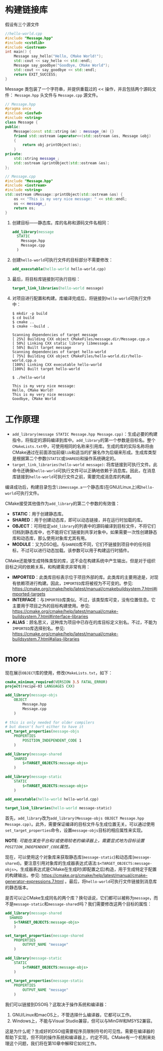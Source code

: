 # 构建链接库

假设有三个源文件

```c++
//hello-world.cpp
#include "Message.hpp"
#include <cstdlib>
#include <iostream>
int main() {
	Message say_hello("Hello, CMake World!");
	std::cout << say_hello << std::endl;
	Message say_goodbye("Goodbye, CMake World");
	std::cout << say_goodbye << std::endl;
	return EXIT_SUCCESS;
}
```

Message 类包装了一个字符串，并提供重载过的 << 操作，并且包括两个源码文 件： `Message.hpp` 头文件与 `Message.cpp` 源文件。

```c++
// Message.hpp
#pragma once
#include <iosfwd>
#include <string>
class Message {
public:
	Message(const std::string &m) : message_(m) {}
	friend std::ostream &operator<<(std::ostream &os, Message &obj) 
    {
		return obj.printObject(os);
	}
private:
	std::string message_;
	std::ostream &printObject(std::ostream &os);
};
```

```c++
// Message.cpp
#include "Message.hpp"
#include <iostream>
#include <string>
std::ostream &Message::printObject(std::ostream &os) {
	os << "This is my very nice message: " << std::endl;
	os << message_;
	return os;
}
```

1. 创建目标——静态库。库的名称和源码文件名相同：

   ```cmake
   add_library(message
     STATIC
       Message.hpp
       Message.cpp
     )
   ```

2. 创建`hello-world`可执行文件的目标部分不需要修改：

   ```cmake
   add_executable(hello-world hello-world.cpp)
   ```

3. 最后，将目标库链接到可执行目标：

   ```cmake
   target_link_libraries(hello-world message)
   ```

4. 对项目进行配置和构建。库编译完成后，将链接到`hello-world`可执行文件中：

   ```shell
   $ mkdir -p build
   $ cd build
   $ cmake ..
   $ cmake --build .
   
   Scanning dependencies of target message
   [ 25%] Building CXX object CMakeFiles/message.dir/Message.cpp.o
   [ 50%] Linking CXX static library libmessage.a
   [ 50%] Built target message
   Scanning dependencies of target hello-world
   [ 75%] Building CXX object CMakeFiles/hello-world.dir/hello-world.cpp.o
   [100%] Linking CXX executable hello-world
   [100%] Built target hello-world
   ```

   ```shell
   $ ./hello-world
   
   This is my very nice message:
   Hello, CMake World!
   This is my very nice message:
   Goodbye, CMake World
   ```

# 工作原理

- `add_library(message STATIC Message.hpp Message.cpp)`：生成必要的构建指令，将指定的源码编译到库中。`add_library`的第一个参数是目标名。整个`CMakeLists.txt`中，可使用相同的名称来引用库。生成的库的实际名称将由CMake通过在前面添加前缀`lib`和适当的扩展名作为后缀来形成。生成库类型是根据第二个参数(`STATIC`或`SHARED`)和操作系统确定的。
- `target_link_libraries(hello-world message)`: 将库链接到可执行文件。此命令还确保`hello-world`可执行文件可以正确地依赖于消息库。因此，在消息库链接到`hello-world`可执行文件之前，需要完成消息库的构建。

编译成功后，构建目录包含`libmessage.a`一个静态库(在GNU/Linux上)和`hello-world`可执行文件。

CMake接受其他值作为`add_library`的第二个参数的有效值：

- **STATIC**：用于创建静态库。
- **SHARED**：用于创建动态库，即可以动态链接，并在运行时加载的库。
- **OBJECT**：可将给定`add_library`的列表中的源码编译到目标文件，不将它们归档到静态库中，也不能将它们链接到共享对象中。如果需要一次性创建静态库和动态库，那么使用对象库尤其有用。
- **MODULE**：又为DSO组。与`SHARED`库不同，它们不链接到项目中的任何目标，不过可以进行动态加载。该参数可以用于构建运行时插件。

CMake还能够生成特殊类型的库，这不会在构建系统中产生输出，但是对于组织目标之间的依赖关系，和构建需求非常有用：

- **IMPORTED**：此类库目标表示位于项目外部的库。此类库的主要用途是，对现有依赖项进行构建。因此，`IMPORTED`库将被视为不可变的。参见: https://cmake.org/cmake/help/latest/manual/cmakebuildsystem.7.html#imported-targets
- **INTERFACE**：与`IMPORTED`库类似。不过，该类型库可变，没有位置信息。它主要用于项目之外的目标构建使用。参见: https://cmake.org/cmake/help/latest/manual/cmake-buildsystem.7.html#interface-libraries
- **ALIAS**：顾名思义，这种库为项目中已存在的库目标定义别名。不过，不能为`IMPORTED`库选择别名。参见: https://cmake.org/cmake/help/latest/manual/cmake-buildsystem.7.html#alias-libraries

# more

现在展示`OBJECT`库的使用，修改`CMakeLists.txt`，如下：

```cmake
cmake_minimum_required(VERSION 3.5 FATAL_ERROR)
project(recipe-03 LANGUAGES CXX)

add_library(message-objs
	OBJECT
		Message.hpp
		Message.cpp
	)
	
# this is only needed for older compilers
# but doesn't hurt either to have it
set_target_properties(message-objs
	PROPERTIES
		POSITION_INDEPENDENT_CODE 1
	)
	
add_library(message-shared
	SHARED
		$<TARGET_OBJECTS:message-objs>
	)
	
add_library(message-static
	STATIC
		$<TARGET_OBJECTS:message-objs>
	)
	
add_executable(hello-world hello-world.cpp)

target_link_libraries(hello-world message-static)
```

首先，`add_library`改为`add_library(Message-objs OBJECT Message.hpp Message.cpp)`。此外，需要保证编译的目标文件与生成位置无关。可以通过使用`set_target_properties`命令，设置`message-objs`目标的相应属性来实现。

**NOTE**: *可能在某些平台和/或使用较老的编译器上，需要显式地为目标设置`POSITION_INDEPENDENT_CODE`属性。*

现在，可以使用这个对象库来获取静态库(`message-static`)和动态库(`message-shared`)。要注意引用对象库的生成器表达式语法:`$<TARGET_OBJECTS:message-objs>`。生成器表达式是CMake在生成时(即配置之后)构造，用于生成特定于配置的构建输出。参见: https://cmake.org/cmake/help/latest/manual/cmake-generator-expressions.7.html 。最后，将`hello-world`可执行文件链接到消息库的静态版本。

是否可以让CMake生成同名的两个库？换句话说，它们都可以被称为`message`，而不是`message-static`和`message-share`d吗？我们需要修改这两个目标的属性：

```cmake
add_library(message-shared
  SHARED
    $<TARGET_OBJECTS:message-objs>
	)

set_target_properties(message-shared
	PROPERTIES
		OUTPUT_NAME "message"
	)
	
add_library(message-static
	STATIC
		$<TARGET_OBJECTS:message-objs>
	)
	
set_target_properties(message-static
	PROPERTIES
		OUTPUT_NAME "message"
	)
```

我们可以链接到DSO吗？这取决于操作系统和编译器：

1. GNU/Linux和macOS上，不管选择什么编译器，它都可以工作。
2. Windows上，不能与Visual Studio兼容，但可以与MinGW和MSYS2兼容。

这是为什么呢？生成好的DSO组需要程序员限制符号的可见性。需要在编译器的帮助下实现，但不同的操作系统和编译器上，约定不同。CMake有一个机制来处理这个问题，我们将在第10章中解释它如何工作。